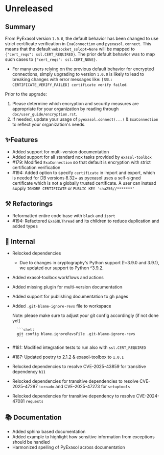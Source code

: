 # Unreleased

## Summary

From PyExasol version ``1.0.0``, the default behavior has been changed to use strict 
certificate verification in ``ExaConnection`` and ``pyexasol.connect``. This means that 
the default ``websocket_sslopt=None`` will be mapped to 
``{"cert_reqs": ssl.CERT_REQUIRED}``. The prior default behavior was to map such cases 
to ``{"cert_reqs": ssl.CERT_NONE}``. 

* For many users relying on the previous default behavior for encrypted connections, 
simply upgrading to version ``1.0.0`` is likely to lead to breaking changes with error 
messages like: ``[SSL: CERTIFICATE_VERIFY_FAILED] certificate verify failed``.

Prior to the upgrade:
1. Please determine which encryption and security measures are appropriate for your 
organization by reading through ``doc/user_guide/encryption.rst``.
2. If needed, update your usage of ``pyexasol.connect(...)`` & ``ExaConnection`` to 
reflect your organization's needs.

## ✨Features

* Added support for multi-version documentation
* Added support for all standard nox tasks provided by `exasol-toolbox`
* #179: Modified `ExaConnection` so that default is encryption with strict certification verification
* #194: Added option to specify `certificate` in import and export, which is needed 
for DB versions 8.32+ as pyexasol uses a self-signed certificate which is not a globally trusted certificate. A user can
instead supply `IGNORE CERTIFICATE` or `PUBLIC KEY 'sha256//*******'`

## ⚒️ Refactorings

* Reformatted entire code base with `black` and `isort`
* #194: Refactored `ExaSQLThread` and its children to reduce duplication and added types 

## 🔩 Internal

* Relocked dependencies
  * Due to changes in cryptography's Python support (!=3.9.0 and 3.9.1), we updated our support to Python ^3.9.2. 
* Added exasol-toolbox workflows and actions
* Added missing plugin for multi-version documentation
* Added support for publishing documentation to gh pages
* Added `.git-blame-ignore-revs` file to workspace

    Note: please make sure to adjust your git config accordingly (if not done yet)

        ```shell
        git config blame.ignoreRevsFile .git-blame-ignore-revs
        ```
* #181: Modified integration tests to run also with `ssl.CERT_REQUIRED`
* #187: Updated poetry to 2.1.2 & exasol-toolbox to `1.0.1`
* Relocked dependencies to resolve CVE-2025-43859 for transitive dependency `h11`
* Relocked dependencies for transitive dependencies to resolve CVE-2025-47287 `tornado` and CVE-2025-47273 for `setuptools`
* Relocked dependencies for transitive dependency to resolve CVE-2024-47081  `requests`

## 📚 Documentation

* Added sphinx based documentation
* Added example to highlight how sensitive information from exceptions should be handled
* Harmonized spelling of PyExasol across documentation
